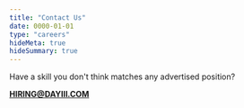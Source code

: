 ```yaml
---
title: "Contact Us"
date: 0000-01-01
type: "careers"
hideMeta: true
hideSummary: true
---
```


Have a skill you don't think matches any advertised position?

**HIRING@DAYIII.COM**